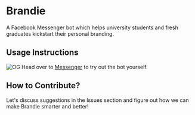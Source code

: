 # Brandie
A Facebook Messenger bot which helps university students and fresh graduates kickstart their personal branding.

## Usage Instructions
![OG](docs/img/og-image.png)
Head over to [Messenger](https://m.me/heybrandie) to try out the bot yourself.

## How to Contribute?
Let's discuss suggestions in the Issues section and figure out how we can make Brandie smarter and better!
